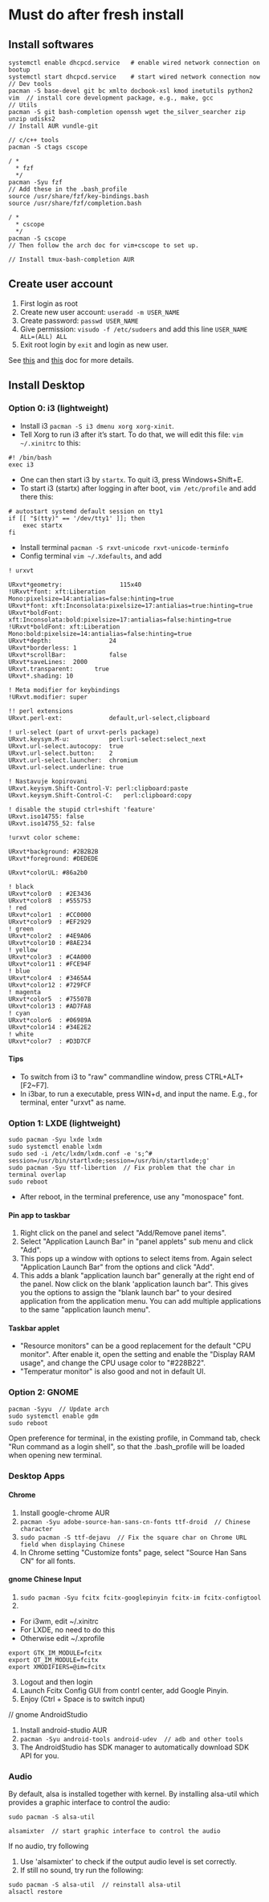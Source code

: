 # Must do after fresh install

## Install softwares

```
systemctl enable dhcpcd.service   # enable wired network connection on bootup
systemctl start dhcpcd.service    # start wired network connection now
// Dev tools
pacman -S base-devel git bc xmlto docbook-xsl kmod inetutils python2 vim  // install core development package, e.g., make, gcc
// Utils
pacman -S git bash-completion openssh wget the_silver_searcher zip unzip udisks2
// Install AUR vundle-git

// c/c++ tools
pacman -S ctags cscope

/ *
  * fzf
  */
pacman -Syu fzf
// Add these in the .bash_profile
source /usr/share/fzf/key-bindings.bash
source /usr/share/fzf/completion.bash

/ *
  * cscope
  */
pacman -S cscope
// Then follow the arch doc for vim+cscope to set up.

// Install tmux-bash-completion AUR
```

## Create user account

1. First login as root
2. Create new user account: `useradd -m USER_NAME`
3. Create password: `passwd USER_NAME`
4. Give permission: `visudo -f /etc/sudoers` and add this line `USER_NAME ALL=(ALL) ALL`
5. Exit root login by `exit` and login as new user.

See [this](https://wiki.archlinux.org/index.php/Users_and_groups) and [this](https://wiki.archlinux.org/index.php/sudo) doc for more details.

## Install Desktop

### Option 0: i3 (lightweight)

- Install i3 `pacman -S i3 dmenu xorg xorg-xinit`.
- Tell Xorg to run i3 after it’s start. To do that, we will edit this file: `vim ~/.xinitrc` to this:

```
#! /bin/bash
exec i3
```

- One can then start i3 by `startx`. To quit i3, press Windows+Shift+E.
- To start i3 (startx) after logging in after boot, `vim /etc/profile` and add there this:

```
# autostart systemd default session on tty1
if [[ "$(tty)" == '/dev/tty1' ]]; then
    exec startx
fi
```

- Install terminal `pacman -S rxvt-unicode rxvt-unicode-terminfo`
- Config terminal `vim ~/.Xdefaults`, and add

```
! urxvt

URxvt*geometry:                115x40
!URxvt*font: xft:Liberation Mono:pixelsize=14:antialias=false:hinting=true
URxvt*font: xft:Inconsolata:pixelsize=17:antialias=true:hinting=true
URxvt*boldFont: xft:Inconsolata:bold:pixelsize=17:antialias=false:hinting=true
!URxvt*boldFont: xft:Liberation Mono:bold:pixelsize=14:antialias=false:hinting=true
URxvt*depth:                24
URxvt*borderless: 1
URxvt*scrollBar:            false
URxvt*saveLines:  2000
URxvt.transparent:      true
URxvt*.shading: 10

! Meta modifier for keybindings
!URxvt.modifier: super

!! perl extensions
URxvt.perl-ext:             default,url-select,clipboard

! url-select (part of urxvt-perls package)
URxvt.keysym.M-u:           perl:url-select:select_next
URxvt.url-select.autocopy:  true
URxvt.url-select.button:    2
URxvt.url-select.launcher:  chromium
URxvt.url-select.underline: true

! Nastavuje kopirovani
URxvt.keysym.Shift-Control-V: perl:clipboard:paste
URxvt.keysym.Shift-Control-C:   perl:clipboard:copy

! disable the stupid ctrl+shift 'feature'
URxvt.iso14755: false
URxvt.iso14755_52: false

!urxvt color scheme:

URxvt*background: #2B2B2B
URxvt*foreground: #DEDEDE

URxvt*colorUL: #86a2b0

! black
URxvt*color0  : #2E3436
URxvt*color8  : #555753
! red
URxvt*color1  : #CC0000
URxvt*color9  : #EF2929
! green
URxvt*color2  : #4E9A06
URxvt*color10 : #8AE234
! yellow
URxvt*color3  : #C4A000
URxvt*color11 : #FCE94F
! blue
URxvt*color4  : #3465A4
URxvt*color12 : #729FCF
! magenta
URxvt*color5  : #75507B
URxvt*color13 : #AD7FA8
! cyan
URxvt*color6  : #06989A
URxvt*color14 : #34E2E2
! white
URxvt*color7  : #D3D7CF
```


#### Tips

- To switch from i3 to "raw" commandline window, press CTRL+ALT+[F2~F7].
- In i3bar, to run a executable, press WIN+d, and input the name. E.g., for terminal, enter "urxvt" as name.

### Option 1: LXDE (lightweight)

```
sudo pacman -Syu lxde lxdm
sudo systemctl enable lxdm
sudo sed -i /etc/lxdm/lxdm.conf -e 's;^# session=/usr/bin/startlxde;session=/usr/bin/startlxde;g'
sudo pacman -Syu ttf-libertion  // Fix problem that the char in terminal overlap
sudo reboot
```

- After reboot, in the terminal preference, use any "monospace" font.

#### Pin app to taskbar

1. Right click on the panel and select "Add/Remove panel items".
2. Select "Application Launch Bar" in "panel applets" sub menu and click "Add".
3. This pops up a window with options to select items from. Again select "Application Launch Bar" from the options and click "Add".
4. This adds a blank "application launch bar" generally at the right end of the panel. Now click on the blank 'application launch bar". This gives you the options to assign the "blank launch bar" to your desired application from the application menu. You can add multiple applications to the same "application launch menu".

#### Taskbar applet

- "Resource monitors" can be a good replacement for the default "CPU monitor". After enable it, open the setting and enable the "Display RAM usage", and change the CPU usage color to "#228B22".
- "Temperatur monitor" is also good and not in default UI.
### Option 2: GNOME

```sudo pacman -Syu --noconfirm gnome gnome-extra
pacman -Syyu  // Update arch
sudo systemctl enable gdm
sudo reboot
```

Open preference for terminal, in the existing profile, in Command tab, check "Run command as a login shell", so that the .bash_profile will be loaded when opening new terminal.

### Desktop Apps

#### Chrome 

1. Install google-chrome AUR
2. `pacman -Syu adobe-source-han-sans-cn-fonts ttf-droid  // Chinese character`
3. `sudo pacman -S ttf-dejavu  // Fix the square char on Chrome URL field when displaying Chinese`
4. In Chrome setting "Customize fonts" page, select "Source Han Sans CN" for all fonts.

#### gnome Chinese Input
1. `sudo pacman -Syu fcitx fcitx-googlepinyin fcitx-im fcitx-configtool`
2. 
- For i3wm, edit ~/.xinitrc
- For LXDE, no need to do this
- Otherwise edit ~/.xprofile

```
export GTK_IM_MODULE=fcitx
export QT_IM_MODULE=fcitx
export XMODIFIERS=@im=fcitx
```

3. Logout and then login
4. Launch Fcitx Config GUI from contrl center, add Google Pinyin.
5. Enjoy (Ctrl + Space is to switch input)


// gnome AndroidStudio
1. Install android-studio AUR
2. `pacman -Syu android-tools android-udev  // adb and other tools`
3. The AndroidStudio has SDK manager to automatically download SDK API for you.

### Audio

By default, alsa is installed together with kernel. By installing alsa-util
which provides a graphic interface to control the audio:

```
sudo pacman -S alsa-util

alsamixter  // start graphic interface to control the audio
```

If no audio, try following
1. Use 'alsamixter' to check if the output audio level is set correctly.
2. If still no sound, try run the following:

```
sudo pacman -S alsa-util  // reinstall alsa-util
alsactl restore
```
